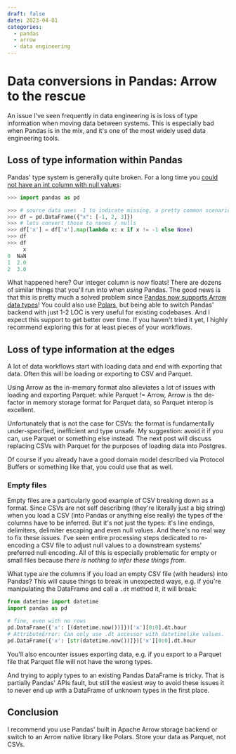 ```yaml
---
draft: false
date: 2023-04-01
categories:
  - pandas
  - arrow
  - data engineering
---
```


# Data conversions in Pandas: Arrow to the rescue

An issue I've seen frequently in data engineering is is loss of type information when moving data between systems. This is especially bad when Pandas is in the mix, and it's one of the most widely used data engineering tools.

<!-- more -->

## Loss of type information within Pandas

Pandas' type system is generally quite broken. For a long time you [could not have an int column with null values](https://stackoverflow.com/a/54194908/6582418):

```python
>>> import pandas as pd

>>> # source data uses -1 to indicate missing, a pretty common scenario
>>> df = pd.DataFrame({"x": [-1, 2, 3]})
>>> # lets convert those to nones / nulls
>>> df['x'] = df['x'].map(lambda x: x if x != -1 else None)
>>> df
>>> df
     x
0  NaN
1  2.0
2  3.0
```

What happened here? Our integer column is now floats! There are dozens of similar things that you'll run into when _using_ Pandas. The good news is that this is pretty much a solved problem since [Pandas now supports Arrow data types](https://datapythonista.me/blog/pandas-20-and-the-arrow-revolution-part-i)! You could also use [Polars], but being able to switch Pandas' backend with just 1-2 LOC is very useful for existing codebases. And I expect this support to get better over time. If you haven't tried it yet, I highly recommend exploring this for at least pieces of your workflows.

[Polars]: https://www.pola.rs/

## Loss of type information at the edges

A lot of data workflows start with loading data and end with exporting that data. Often this will be loading or exporting to CSV and Parquet.

Using Arrow as the in-memory format also alleviates a lot of issues with loading and exporting Parquet: while Parquet != Arrow, Arrow is the de-factor in memory storage format for Parquet data, so Parquet interop is excellent.

Unfortunately that is not the case for CSVs: the format is fundamentally under-specified, inefficient and type unsafe. My suggestion: avoid it if you can, use Parquet or something else instead. The next post will discuss replacing CSVs with Parquet for the purposes of loading data into Postgres.

Of course if you already have a good domain model described via Protocol Buffers or something like that, you could use that as well.

### Empty files

Empty files are a particularly good example of CSV breaking down as a format. Since CSVs are not self describing (they're literally just a big string) when you load a CSV (into Pandas or anything else really) the types of the columns have to be inferred. But it's not just the types: it's line endings, delimiters, delimiter escaping and even null values. And there's no real way to fix these issues. I've seen entire processing steps dedicated to re-encoding a CSV file to adjust null values to a downstream systems' preferred null encoding. All of this is especially problematic for empty or small files because _there is nothing to infer these things from_.

What type are the columns if you load an empty CSV file (with headers) into Pandas? This will cause things to break in unexpected ways, e.g. if you're manipulating the DataFrame and call a `.dt` method it, it will break:

```python
from datetime import datetime
import pandas as pd

# fine, even with no rows
pd.DataFrame({'x': [(datetime.now())]})['x'][0:0].dt.hour
# AttributeError: Can only use .dt accessor with datetimelike values.
pd.DataFrame({'x': [str(datetime.now())]})['x'][0:0].dt.hour
```

You'll also encounter issues exporting data, e.g. if you export to a Parquet file that Parquet file will not have the wrong types.

And trying to apply types to an existing Pandas DataFrame is tricky. That is partially Pandas' APIs fault, but still the easiest way to avoid these issues it to never end up with a DataFrame of unknown types in the first place.

## Conclusion

I recommend you use Pandas' built in Apache Arrow storage backend or switch to an Arrow native library like Polars. Store your data as Parquet, not CSVs.
